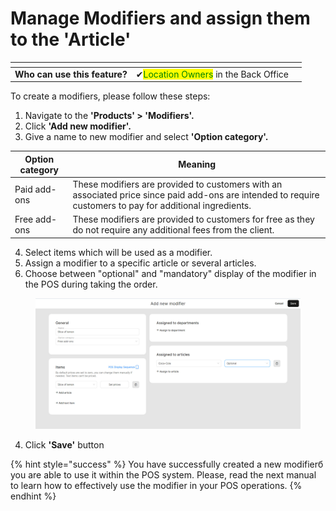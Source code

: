 # Manage Modifiers and assign them to the 'Article'

<table data-card-size="large" data-view="cards" data-full-width="false"><thead><tr><th></th><th></th><th></th></tr></thead><tbody><tr><td><strong>Who can use this feature?</strong></td><td><span data-gb-custom-inline data-tag="emoji" data-code="2714">✔</span><mark style="color:green;">Location Owners</mark> in the Back Office</td><td></td></tr></tbody></table>

To create a modifiers, please follow these steps:

1. Navigate to the **'Products' > 'Modifiers'.**
2. Click **'Add new modifier'.**
3. Give a name to new modifier and select **'Option category'.**

| Option category | Meaning                                                                                                                                                    |
| --------------- | ---------------------------------------------------------------------------------------------------------------------------------------------------------- |
| Paid add-ons    | These modifiers are provided to customers with an associated price since paid add-ons are intended to require customers to pay for additional ingredients. |
| Free add-ons    | These modifiers are provided to customers for free as they do not require any additional fees from the client.                                             |

4. Select items which will be used as a modifier.
5. Assign a modifier to a specific article or several articles.
6. Choose between "optional" and "mandatory" display of the modifier in the POS during taking the order.

<figure><img src="../../.gitbook/assets/modifier2.jpg" alt="" width="563"><figcaption></figcaption></figure>

4. Click **'Save'** button

{% hint style="success" %}
You have successfully created a new modifierб you are able to use it within the POS system. Please, read the next manual to learn how to effectively use the modifier in your POS operations.
{% endhint %}
